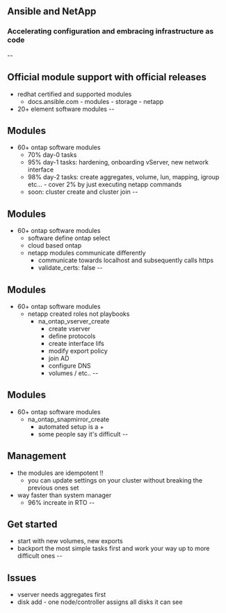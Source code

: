## Ansible and NetApp
### Accelerating configuration and embracing infrastructure as code
--
## Official module support with official releases
* redhat certified and supported modules
  * docs.ansible.com - modules - storage - netapp
* 20+ element software modules
--
## Modules
* 60+ ontap software modules
  * 70% day-0 tasks
  * 95% day-1 tasks: hardening, onboarding vServer, new network interface
  * 98% day-2 tasks: create aggregates, volume, lun, mapping, igroup etc... - cover 2% by just executing netapp commands
  * soon: cluster create and cluster join
--
## Modules
* 60+ ontap software modules
  * software define ontap select
  * cloud based ontap
  * netapp modules communicate differently
    * communicate towards localhost and subsequently calls https
    * validate_certs: false
--
## Modules
* 60+ ontap software modules
  * netapp created roles not playbooks
    * na_ontap_vserver_create
      * create vserver
      * define protocols
      * create interface lifs
      * modify export policy
      * join AD
      * configure DNS
      * volumes / etc..
--
## Modules
* 60+ ontap software modules
    * na_ontap_snapmirror_create
      * automated setup is a +
      * some people say it's difficult
--
## Management
* the modules are idempotent !!
  * you can update settings on your cluster without breaking the previous ones set
* way faster than system manager
  * 96% increate in RTO
--
## Get started
* start with new volumes, new exports
* backport the most simple tasks first and work your way up to more difficult ones
--
## Issues
* vserver needs aggregates first
* disk add - one node/controller assigns all disks it can see
